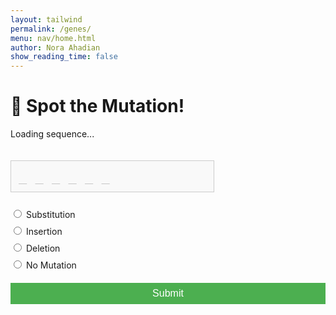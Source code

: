 ```yaml
---
layout: tailwind 
permalink: /genes/
menu: nav/home.html
author: Nora Ahadian
show_reading_time: false
---
```


<style>
  .sequence-box {
    font-family: monospace;
    font-size: 22px;
    background: #f9f9f9;
    border: 1px solid #ccc;
    padding: 12px;
    display: inline-block;
    margin-top: 20px;
    min-width: 300px;
  }

  .A { color: #e74c3c; }
  .T { color: #2980b9; }
  .C { color: #27ae60; }
  .G { color: #f39c12; }
  .underscore { color: #bbb; }

  form {
    margin-top: 25px;
    display: flex;
    flex-direction: column;
    gap: 8px;
  }

  button {
    margin-top: 12px;
    padding: 8px 14px;
    background: #4CAF50;
    color: white;
    border: none;
    font-size: 16px;
    cursor: pointer;
  }

  button:hover {
    background-color: #45a049;
  }

  #result, #reveal-section {
    margin-top: 20px;
    font-weight: bold;
    font-size: 18px;
  }

  .hidden {
    display: none;
  }
</style>

# 🔬 Spot the Mutation!

<p id="sequence-status">Loading sequence...</p>
<div id="dna-sequence" class="sequence-box">
  <span class="underscore">_</span>
  <span class="underscore">_</span>
  <span class="underscore">_</span>
  <span class="underscore">_</span>
  <span class="underscore">_</span>
  <span class="underscore">_</span>
</div>

<form id="mutation-form">
  <label><input type="radio" name="mutation" value="substitution"> Substitution</label>
  <label><input type="radio" name="mutation" value="insertion"> Insertion</label>
  <label><input type="radio" name="mutation" value="deletion"> Deletion</label>
  <label><input type="radio" name="mutation" value="none"> No Mutation</label>
  <button type="submit">Submit</button>
</form>

<p id="result"></p>

<div id="reveal-section" class="hidden">
  <button onclick="revealGene()">Reveal the Gene</button>
  <button onclick="tryAgain()">Try Again</button>
  <p id="gene-info" class="hidden"></p>
</div>

<script>
  const BACKEND_URL = "http://127.0.0.1:8504/api";
  let correctMutation = null;
  let currentGene = "";
  let currentCondition = "";
  let currentSequence = "";
  let currentMutation = "";

  async function loadNewSequence() {
    const status = document.getElementById("sequence-status");
    const sequenceBox = document.getElementById("dna-sequence");
    const result = document.getElementById("result");
    const geneInfo = document.getElementById("gene-info");
    const revealSection = document.getElementById("reveal-section");

    try {
      status.textContent = "🧬 Loading sequence...";
      sequenceBox.innerHTML = '<span class="underscore">_</span>'.repeat(6);
      result.textContent = "";
      geneInfo.textContent = "";
      geneInfo.classList.add("hidden");
      revealSection.classList.add("hidden");

      const res = await fetch(`${BACKEND_URL}/get-sequence`);
      if (!res.ok) throw new Error(`HTTP error ${res.status}`);
      const data = await res.json();

      correctMutation = data.mutation;
      currentGene = data.gene;
      currentCondition = data.condition;
      currentSequence = data.sequence;
      currentMutation = data.mutation;

      status.textContent = `🔍 Spot the Mutation Below`;
      sequenceBox.innerHTML = "";
      for (const base of data.sequence) {
        const span = document.createElement("span");
        span.textContent = base;
        if ("ATCG".includes(base)) {
          span.className = base;
        } else {
          span.className = "underscore";
        }
        sequenceBox.appendChild(span);
      }

    } catch (error) {
      console.error("[ERROR] Failed to fetch sequence:", error);
      status.textContent = "❌ Error loading sequence.";
    }
  }

  window.onload = loadNewSequence;

  document.getElementById("mutation-form").onsubmit = async function (e) {
    e.preventDefault();
    const guess = new FormData(e.target).get("mutation");

    try {
      const res = await fetch(`${BACKEND_URL}/check-mutation`, {
        method: "POST",
        headers: { "Content-Type": "application/json" },
        body: JSON.stringify({
          guess: guess,
          correct: correctMutation,
          gene: currentGene,
          condition: currentCondition,
          mutation: currentMutation,
          sequence: currentSequence
        })
      });

      const result = await res.json();
      document.getElementById("result").textContent = result.message;
      document.getElementById("reveal-section").classList.remove("hidden");

    } catch (error) {
      console.error("Error submitting guess:", error);
      document.getElementById("result").textContent = "❌ Error submitting guess.";
    }
  };

  function revealGene() {
    const geneInfo = document.getElementById("gene-info");
    geneInfo.textContent = `🧬 Gene: ${currentGene} — 🧾 Condition: ${currentCondition}`;
    geneInfo.classList.remove("hidden");
  }

  function tryAgain() {
    loadNewSequence();
    document.querySelector("#mutation-form").reset();
  }
</script>
